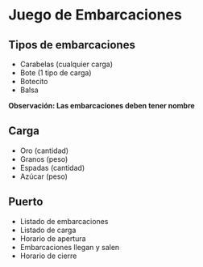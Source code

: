 # Juego de Embarcaciones

## Tipos de embarcaciones
- Carabelas (cualquier carga)
- Bote (1 tipo de carga)      
- Botecito
- Balsa
  
**Observación: Las embarcaciones deben tener nombre**

## Carga
- Oro (cantidad)
- Granos (peso)
- Espadas (cantidad)
- Azúcar (peso)

## Puerto
- Listado de embarcaciones
- Listado de carga
- Horario de apertura
- Embarcaciones llegan y salen
- Horario de cierre